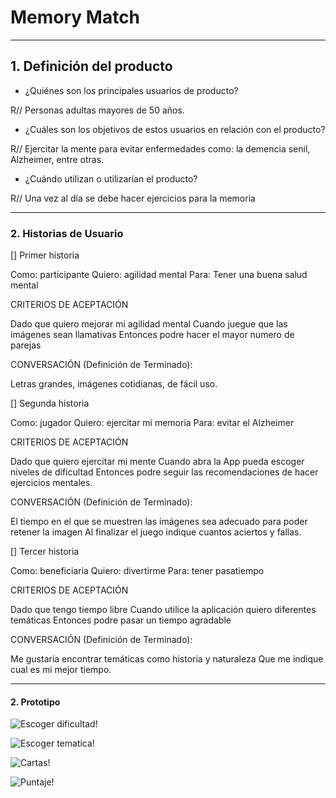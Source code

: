 # Memory Match

***

## 1. Definición del producto

* ¿Quiénes son los principales usuarios de producto?

R// Personas adultas mayores de 50 años.

* ¿Cuáles son los objetivos de estos usuarios en relación con el producto?

R// Ejercitar la mente para evitar enfermedades como: la demencia senil, Alzheimer, entre otras.

* ¿Cuándo utilizan o utilizarían el producto?

R// Una vez al día se debe hacer ejercicios para la memoria

***

### 2. Historias de Usuario

[] Primer historia 

Como: participante
Quiero: agilidad mental
Para: Tener una buena salud mental

CRITERIOS DE ACEPTACIÓN  

Dado que quiero mejorar mi agilidad mental
Cuando juegue que las imágenes sean llamativas
Entonces podre hacer el mayor numero de parejas

CONVERSACIÓN (Definición de Terminado):

Letras grandes, imágenes cotidianas, de fácil uso.

[] Segunda historia

Como: jugador
Quiero: ejercitar mi memoria
Para: evitar el Alzheimer

CRITERIOS DE ACEPTACIÓN  

Dado que quiero ejercitar mi mente
Cuando abra la App pueda escoger niveles de dificultad
Entonces podre seguir las recomendaciones de hacer ejercicios mentales.

CONVERSACIÓN (Definición de Terminado):

El tiempo en el que se muestren las imágenes sea adecuado para poder retener la imagen
Al finalizar el juego indique cuantos aciertos y fallas.

[] Tercer historia

Como: beneficiaria
Quiero: divertirme
Para: tener pasatiempo

CRITERIOS DE ACEPTACIÓN  

Dado que tengo tiempo libre
Cuando utilice la aplicación quiero diferentes temáticas
Entonces podre pasar un tiempo agradable

CONVERSACIÓN (Definición de Terminado):

Me gustaría encontrar temáticas como historia y naturaleza
Que me indique cual es mi mejor tiempo.

***

#### 2. Prototipo

![Escoger dificultad!](/src/imagenes/Prototipo2.png "Escoger dificultad!")

![Escoger tematica!](/src/imagenes/Prototipo3.png "Escoger tematica!")

![Cartas!](/src/imagenes/Prototipo.png "Cartas!")

![Puntaje!](/src/imagenes/Prototipo1.png "Puntaje!")


